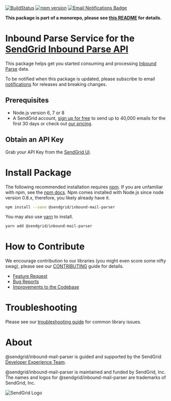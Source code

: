 [![BuildStatus](https://travis-ci.org/sendgrid/sendgrid-nodejs.svg?branch=master)](https://travis-ci.org/sendgrid/sendgrid-nodejs)
[![npm version](https://badge.fury.io/js/%40sendgrid%2Fclient.svg)](https://www.npmjs.com/org/sendgrid)
[![Email Notifications Badge](https://dx.sendgrid.com/badge/nodejs)](https://dx.sendgrid.com/newsletter/nodejs)

**This package is part of a monorepo, please see [this README](https://github.com/sendgrid/sendgrid-nodejs/blob/master/README.md) for details.**

# Inbound Parse Service for the [SendGrid Inbound Parse API](https://sendgrid.com/docs/API_Reference/Webhooks/inbound_email.html)
This package helps get you started consuming and processing [Inbound Parse](https://sendgrid.com/docs/API_Reference/Webhooks/inbound_email.html) data.

To be notified when this package is updated, please subscribe to email [notifications](https://dx.sendgrid.com/newsletter/nodejs) for releases and breaking changes.

## Prerequisites

- Node.js version 6, 7 or 8
- A SendGrid account, [sign up for free](https://sendgrid.com/free?source=sendgrid-nodejs) to send up to 40,000 emails for the first 30 days or check out [our pricing](https://sendgrid.com/pricing?source=sendgrid-nodejs).

## Obtain an API Key

Grab your API Key from the [SendGrid UI](https://app.sendgrid.com/settings/api_keys).

# Install Package

The following recommended installation requires [npm](https://npmjs.org/). If you are unfamiliar with npm, see the [npm docs](https://npmjs.org/doc/). Npm comes installed with Node.js since node version 0.8.x, therefore, you likely already have it.

```sh
npm install --save @sendgrid/inbound-mail-parser
```

You may also use [yarn](https://yarnpkg.com/en/) to install.

```sh
yarn add @sendgrid/inbound-mail-parser
```

<a name="contribute"></a>
# How to Contribute

We encourage contribution to our libraries (you might even score some nifty swag), please see our [CONTRIBUTING](https://github.com/sendgrid/sendgrid-nodejs/blob/master/CONTRIBUTING.md) guide for details.

* [Feature Request](https://github.com/sendgrid/sendgrid-nodejs/tree/master/CONTRIBUTING.md#feature-request)
* [Bug Reports](https://github.com/sendgrid/sendgrid-nodejs/tree/master/CONTRIBUTING.md#submit-a-bug-report)
* [Improvements to the Codebase](https://github.com/sendgrid/sendgrid-nodejs/tree/master/CONTRIBUTING.md#improvements-to-the-codebase)

<a name="troubleshooting"></a>
# Troubleshooting

Please see our [troubleshooting guide](https://github.com/sendgrid/sendgrid-nodejs/blob/master/TROUBLESHOOTING.md) for common library issues.

<a name="about"></a>
# About

@sendgrid/inbound-mail-parser is guided and supported by the SendGrid [Developer Experience Team](mailto:dx@sendgrid.com).

@sendgrid/inbound-mail-parser is maintained and funded by SendGrid, Inc. The names and logos for @sendgrid/inbound-mail-parser are trademarks of SendGrid, Inc.

![SendGrid Logo](https://uiux.s3.amazonaws.com/2016-logos/email-logo%402x.png)
